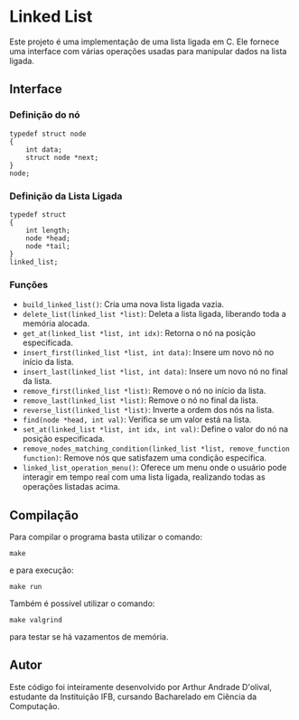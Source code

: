 # Linked List

Este projeto é uma implementação de uma lista ligada em C. Ele fornece uma interface com várias operações usadas para manipular dados na lista ligada.

## Interface

### Definição do nó

```
typedef struct node
{
    int data;
    struct node *next;
}
node;
```

### Definição da Lista Ligada

```
typedef struct
{
    int length;
    node *head;
    node *tail;
}
linked_list;
```

### Funções

- `build_linked_list()`: Cria uma nova lista ligada vazia.
- `delete_list(linked_list *list)`: Deleta a lista ligada, liberando toda a memória alocada.
- `get_at(linked_list *list, int idx)`: Retorna o nó na posição especificada.
- `insert_first(linked_list *list, int data)`: Insere um novo nó no início da lista.
- `insert_last(linked_list *list, int data)`: Insere um novo nó no final da lista.
- `remove_first(linked_list *list)`: Remove o nó no início da lista.
- `remove_last(linked_list *list)`: Remove o nó no final da lista.
- `reverse_list(linked_list *list)`: Inverte a ordem dos nós na lista.
- `find(node *head, int val)`: Verifica se um valor está na lista.
- `set_at(linked_list *list, int idx, int val)`: Define o valor do nó na posição especificada.
- `remove_nodes_matching_condition(linked_list *list, remove_function function)`: Remove nós que satisfazem uma condição específica.
- `linked_list_operation_menu()`: Oferece um menu onde o usuário pode interagir em tempo real com uma lista ligada, realizando todas as operações listadas acima.

## Compilação

Para compilar o programa basta utilizar o comando: 
```
make
```
e para execução:
```
make run
```
Também é possível utilizar o comando:
```
make valgrind
```
para testar se há vazamentos de memória.

## Autor

Este código foi inteiramente desenvolvido por Arthur Andrade D'olival, estudante da Instituição IFB, cursando Bacharelado em Ciência da Computação.
